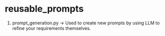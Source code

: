 # reusable_prompts

1. prompt_generation.py -> Used to create new prompts by using LLM to refine your requirements themselves.